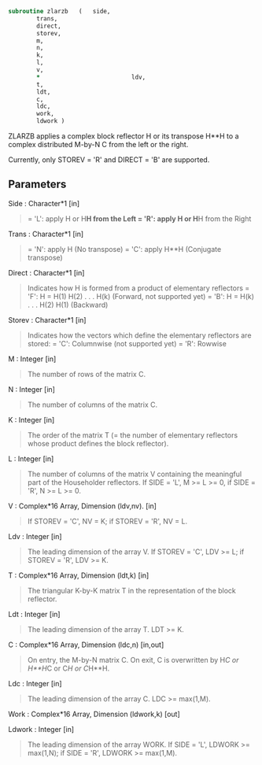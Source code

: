 ```fortran
subroutine zlarzb	(	side,
		trans,
		direct,
		storev,
		m,
		n,
		k,
		l,
		v,
		*                          ldv,
		t,
		ldt,
		c,
		ldc,
		work,
		ldwork )
```

 ZLARZB applies a complex block reflector H or its transpose H**H
 to a complex distributed M-by-N  C from the left or the right.

 Currently, only STOREV = 'R' and DIRECT = 'B' are supported.

## Parameters
Side : Character*1 [in]
> = 'L': apply H or H**H from the Left
> = 'R': apply H or H**H from the Right

Trans : Character*1 [in]
> = 'N': apply H (No transpose)
> = 'C': apply H**H (Conjugate transpose)

Direct : Character*1 [in]
> Indicates how H is formed from a product of elementary
> reflectors
> = 'F': H = H(1) H(2) . . . H(k) (Forward, not supported yet)
> = 'B': H = H(k) . . . H(2) H(1) (Backward)

Storev : Character*1 [in]
> Indicates how the vectors which define the elementary
> reflectors are stored:
> = 'C': Columnwise                        (not supported yet)
> = 'R': Rowwise

M : Integer [in]
> The number of rows of the matrix C.

N : Integer [in]
> The number of columns of the matrix C.

K : Integer [in]
> The order of the matrix T (= the number of elementary
> reflectors whose product defines the block reflector).

L : Integer [in]
> The number of columns of the matrix V containing the
> meaningful part of the Householder reflectors.
> If SIDE = 'L', M >= L >= 0, if SIDE = 'R', N >= L >= 0.

V : Complex*16 Array, Dimension (ldv,nv). [in]
> If STOREV = 'C', NV = K; if STOREV = 'R', NV = L.

Ldv : Integer [in]
> The leading dimension of the array V.
> If STOREV = 'C', LDV >= L; if STOREV = 'R', LDV >= K.

T : Complex*16 Array, Dimension (ldt,k) [in]
> The triangular K-by-K matrix T in the representation of the
> block reflector.

Ldt : Integer [in]
> The leading dimension of the array T. LDT >= K.

C : Complex*16 Array, Dimension (ldc,n) [in,out]
> On entry, the M-by-N matrix C.
> On exit, C is overwritten by H*C or H**H*C or C*H or C*H**H.

Ldc : Integer [in]
> The leading dimension of the array C. LDC >= max(1,M).

Work : Complex*16 Array, Dimension (ldwork,k) [out]

Ldwork : Integer [in]
> The leading dimension of the array WORK.
> If SIDE = 'L', LDWORK >= max(1,N);
> if SIDE = 'R', LDWORK >= max(1,M).

